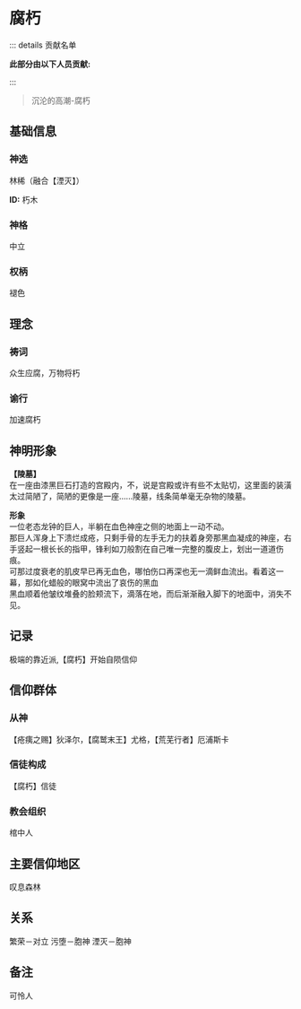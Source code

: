# 腐朽
::: details 贡献名单

**此部分由以下人员贡献:**
<MemberBlock :members="teamMembers" />

<script setup>


const teamMembers = [
    {
    avatar: 'https://q1.qlogo.cn/g?b=qq&nk=1261815798&s=640',
    text: '几个孤独',
  },
    {
    avatar: 'https://q1.qlogo.cn/g?b=qq&nk=2132170581&s=640',
    text: '翎洛',
  },

];
</script>

:::

> 沉沦的高潮-腐朽

## 基础信息
### 神选
林稀（融合【湮灭】）

**ID:** 朽木
### 神格
中立
### 权柄
褪色

## 理念
### 祷词
众生应腐，万物将朽
### 谕行
加速腐朽

## 神明形象
**【陵墓】**   
在一座由漆黑巨石打造的宫殿内，不，说是宫殿或许有些不太贴切，这里面的装潢太过简陋了，简陋的更像是一座......陵墓，线条简单毫无杂物的陵墓。

**形象**   
一位老态龙钟的巨人，半躺在血色神座之侧的地面上一动不动。  
那巨人浑身上下溃烂成疮，只剩手骨的左手无力的扶着身旁那黑血凝成的神座，右手竖起一根长长的指甲，锋利如刀般割在自己唯一完整的腹皮上，划出一道道伤痕。  
可那过度衰老的肌皮早已再无血色，哪怕伤口再深也无一滴鲜血流出。看着这一幕，那如化蜡般的眼窝中流出了哀伤的黑血  
黑血顺着他皱纹堆叠的脸颊流下，滴落在地，而后渐渐融入脚下的地面中，消失不见。  


## 记录
极端的靠近派,【腐朽】开始自陨信仰
## 信仰群体 
### 从神
【疮痍之赐】狄泽尔，【腐鹫末王】尤格，【荒芜行者】厄浦斯卡

### 信徒构成
【腐朽】信徒
### 教会组织
棺中人
## 主要信仰地区
叹息森林
## 关系
繁荣－对立
污堕－胞神
湮灭－胞神
## 备注
可怜人
